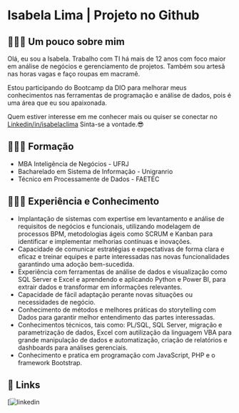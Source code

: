 
# Isabela Lima | Projeto no Github

## 👩🏾‍🦱 Um pouco sobre mim

Olá, eu sou a Isabela.
Trabalho com TI há mais de 12 anos com foco maior em análise de negócios e gerenciamento de projetos. Também sou artesã nas horas vagas e faço roupas em macramê.

Estou participando do Bootcamp da DIO para melhorar meus conhecimentos nas ferramentas de programação e análise de dados, pois é uma área que eu sou apaixonada. 

Quem estiver interesse em me conhecer mais ou quiser se conectar no [Linkedin/in/isabelaclima](https://www.linkedin.com/in/isabelaclima/) Sinta-se a vontade.😎

## 👩🏾‍🎓 Formação
- MBA Inteligência de Negócios - UFRJ
- Bacharelado em Sistema de Informação - Unigranrio
- Técnico em Processamente de Dados - FAETEC

## 👩🏾‍💻 Experiência e Conhecimento
- Implantação de sistemas com expertise em levantamento e análise de requisitos de negócios e funcionais, utilizando modelagem de processos BPM, metodologias ágeis como SCRUM e Kanban para identificar e implementar melhorias contínuas e inovações.
- Capacidade de comunicar estratégias e expectativas de forma clara e eficaz e treinar equipes e parte interessadas nas novas funcionalidades garantindo uma adoção bem-sucedida.
- Experiência com ferramentas de análise de dados e visualização como SQL Server e Excel e aprendendo e aplicando Python e Power BI, para extrair dados e transformar em informações relevantes.
- Capacidade de fácil adaptação perante novas situações ou necessidades de negócio.
- Conhecimento de métodos e melhores práticas do storytelling com Dados para garantir melhor entendimento das partes interessadas.
- Conhecimentos técnicos, tais como: PL/SQL, SQL Server, migração e parametrização de dados, Excel com autilização da linguagem VBA para grande manipulação de dados e automatização, criação de relatórios e dashboards para análises gerenciais.
- Conhecimento e pratica em programação com JavaScript, PHP e o framework Bootstrap.


## 🔗 Links
[![linkedin](https://www.linkedin.com/in/isabelaclima/)

